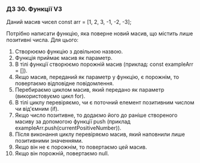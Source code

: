### ДЗ 30. Функції V3

Даний масив чисел const arr = [1, 2, 3, -1, -2, -3];

Потрібно написати функцію, яка поверне новий масив, що містить лише позитивні числа. Для цього:

1. Створюємо функцію з довільною назвою.
2. Функція приймає масив як параметр.
3. В тілі функції створюємо порожній масив (приклад: const exampleArr = []).
4. Якщо масив, переданий як параметр у функцію, є порожнім, то повертаємо відповідне повідомлення.
5. Перебираємо циклом масив, який передано як параметр (використовуємо цикл for).
6. В тілі циклу перевіряємо, чи є поточний елемент позитивним числом чи від'ємним (if).
7. Якщо число позитивне, то додаємо його до раніше створеного масиву за допомогою функції push (приклад exampleArr.push(currentPositiveNumber)).
8. Після виконання циклу перевіряємо масив, який наповнили лише позитивними значеннями.
9. Якщо він не є порожнім, то повертаємо цей масив.
10. Якщо він порожній, повертаємо null.